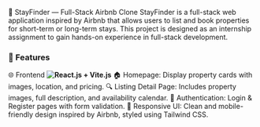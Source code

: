 🏡 StayFinder — Full-Stack Airbnb Clone
StayFinder is a full-stack web application inspired by Airbnb that allows users to list and book properties for short-term or long-term stays. This project is designed as an internship assignment to gain hands-on experience in full-stack development.

### 🚀 Features
🌐 Frontend 
**![React.js + Vite.js](https://img.shields.io/badge/Frontend-React-blue)**
🏠 Homepage: Display property cards with images, location, and pricing.
🔍 Listing Detail Page: Includes property images, full description, and availability calendar.
🔐 Authentication: Login & Register pages with form validation.
📱 Responsive UI: Clean and mobile-friendly design inspired by Airbnb, styled using Tailwind CSS.